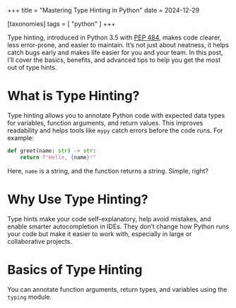 +++
title = "Mastering Type Hinting in Python"
date = 2024-12-29

[taxonomies]
tags = [
    "python"
]
+++

Type hinting, introduced in Python 3.5 with [PEP 484](https://peps.python.org/pep-0484/), makes code clearer, less error-prone, and easier to maintain. It’s not just about neatness, it helps catch bugs early and makes life easier for you and your team. In this post, I’ll cover the basics, benefits, and advanced tips to help you get the most out of type hints.

# What is Type Hinting?

Type hinting allows you to annotate Python code with expected data types for variables, function arguments, and return values. This improves readability and helps tools like `mypy` catch errors before the code runs. For example:

```python
def greet(name: str) -> str:
    return f"Hello, {name}!"
```

Here, `name` is a string, and the function returns a string. Simple, right?

# Why Use Type Hinting?

Type hints make your code self-explanatory, help avoid mistakes, and enable smarter autocompletion in IDEs. They don’t change how Python runs your code but make it easier to work with, especially in large or collaborative projects.

# Basics of Type Hinting

You can annotate function arguments, return types, and variables using the `typing` module.

## Functions

```python
def add(a: int, b: int) -> int:
    return a + b
```

This means `a` and `b` are integers, and the function returns an integer.

## Variables

```python
x: int = 10
y: str = "Python"
names: list[str] = ["Alice", "Bob"]
scores: dict[str, int] = {"Alice": 90, "Bob": 85}
```

This tells readers and tools what types these variables are.

# Advanced Type Hinting

## Unions and Optional Arguments
For more complex scenarios where multiple types are valid you can use the `|` operator:

```python
def add(a: int | float, b: int | float, c: int | float | None) -> int | float:
    result = a + b
    if c is not None:
        result += c
    return result
```

This means `a` and `b` can be either `int` or `float` and `c` can be either `int`, `float`, or `None`.

## New Types

You can also use `NewType` to define custom types:

```python
from typing import NewType

Point = NewType("Point", tuple[int, int])

def sum_points(p1: Point, p2: Point) -> Point:
    x1, y1 = p1
    x2, y2 = p2
    return Point((x1 + x2, y1 + y2))
```

This creates a custom type called `Point` that is a tuple of two integers.

## Using ABCs from `collections.abc`

The `collections.abc` module provides abstract base classes (ABCs) for common container types, enabling generic programming with consistent interfaces.

```python
from collections.abc import Iterable, Callable, Generator

def process(iterable: Iterable[int]) -> None:
    for item in iterable:
        print(item)

def apply(function: Callable[[int], int]) -> None:
    for i in range(len(sequence)):
        sequence[i] = function(sequence[i])

def generate() -> Generator[int, None, None]:
    for i in range(10):
        yield i
```

The `Generator[int, None, None]` type annotation specifies a generator that yields integers (`int`), does not accept any values to its `send()` method (`None`), and does not return a value upon completion (`None`).

Similarly, `Callable[[int], int]` represents a callable (like a function) that takes a single integer as an argument (`int`) and returns an integer (`int`).

For asynchronous programming, the `collections.abc` module also includes counterparts such as `Coroutine`, `AsyncGenerator` and `Awaitable`.

Note: Avoid using `typing.Iterable`, `typing.Callable`, etc., as they are deprecated in favor of their `collections.abc` counterparts.

> [Functions – or other callable objects – can be annotated using collections.abc.Callable or deprecated typing.Callable.](https://docs.python.org/3/library/typing.html#annotating-callable-objects)

# Conclusion

Type hinting is a powerful tool that improves code clarity, catches potential bugs early, and makes your codebase more maintainable. While it may seem like extra work at first, the long-term benefits, especially in larger or collaborative projects, are undeniable. By mastering the basics and exploring advanced techniques, you can write Python code that is not only functional but also robust and self-documenting.

Keep calm and `import this`.

# References

[Support for type hints](https://docs.python.org/3/library/typing.html)

[Abstract Base Classes for Containers](https://docs.python.org/3/library/collections.abc.html)
